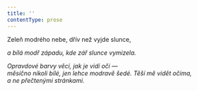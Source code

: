 ```yaml
---
title: ''
contentType: prose
---
```


<section>

Zeleň modrého nebe, dřív než vyjde slunce,

_a bílá modř západu, kde zář slunce vymizela._

</section>

<section>

_Opravdové barvy věcí, jak je vidí oči —  
měsíčno nikoli bílé, jen lehce modravě šedé. Těší mě vidět očima,  
a ne přečtenými stránkami._

</section>

